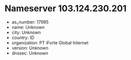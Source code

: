 # Nameserver 103.124.230.201

* as_number: 17995
* name: Unknown
* city: Unknown
* country: ID
* organization: PT iForte Global Internet
* version: Unknown
* dnssec: Unknown
